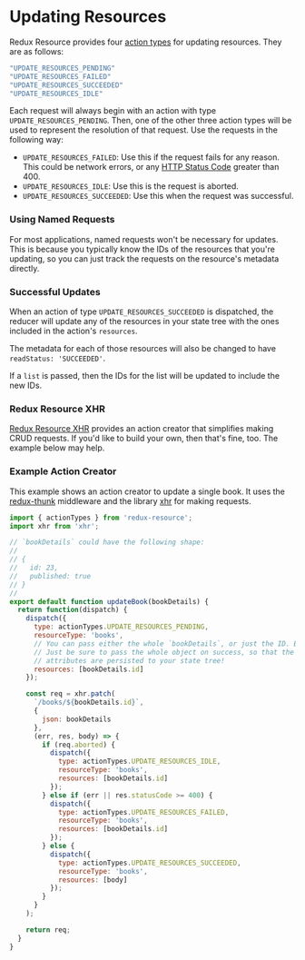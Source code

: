 # Updating Resources

Redux Resource provides four [action types](./faq/action-types.md) for
updating resources. They are as follows:

```js
"UPDATE_RESOURCES_PENDING"
"UPDATE_RESOURCES_FAILED"
"UPDATE_RESOURCES_SUCCEEDED"
"UPDATE_RESOURCES_IDLE"
```

Each request will always begin with an action with type
`UPDATE_RESOURCES_PENDING`. Then, one of the other three action types will be
used to represent the resolution of that request. Use the requests in the
following way:

- `UPDATE_RESOURCES_FAILED`: Use this if the request fails for any reason. This
  could be network errors, or any
  [HTTP Status Code](https://en.wikipedia.org/wiki/List_of_HTTP_status_codes)
  greater than 400.
- `UPDATE_RESOURCES_IDLE`: Use this is the request is aborted.
- `UPDATE_RESOURCES_SUCCEEDED`: Use this when the request was successful.

### Using Named Requests

For most applications, named requests won't be necessary for updates. This is because
you typically know the IDs of the resources that you're updating, so you can
just track the requests on the resource's metadata directly.

### Successful Updates

When an action of type `UPDATE_RESOURCES_SUCCEEDED` is dispatched, the
reducer will update any of the resources in your state tree with the ones
included in the action's `resources`.

The metadata for each of those resources will also be changed to have
`readStatus: 'SUCCEEDED'`.

If a `list` is passed, then the IDs for the list will be updated to include
the new IDs.

### Redux Resource XHR

[Redux Resource XHR](/docs/extras/redux-resource-xhr.md) 
provides an action creator that simplifies making CRUD requests. If you'd like to
build your own, then that's fine, too. The example below may help.

### Example Action Creator

This example shows an action creator to update a single book. It uses the
[redux-thunk](https://github.com/gaearon/redux-thunk) middleware and the
library [xhr](https://github.com/naugtur/xhr) for making requests.

```js
import { actionTypes } from 'redux-resource';
import xhr from 'xhr';

// `bookDetails` could have the following shape:
//
// {
//   id: 23,
//   published: true
// }
//
export default function updateBook(bookDetails) {
  return function(dispatch) {
    dispatch({
      type: actionTypes.UPDATE_RESOURCES_PENDING,
      resourceType: 'books',
      // You can pass either the whole `bookDetails`, or just the ID. Both work.
      // Just be sure to pass the whole object on success, so that the updated
      // attributes are persisted to your state tree!
      resources: [bookDetails.id]
    });

    const req = xhr.patch(
      `/books/${bookDetails.id}`,
      {
        json: bookDetails
      },
      (err, res, body) => {
        if (req.aborted) {
          dispatch({
            type: actionTypes.UPDATE_RESOURCES_IDLE,
            resourceType: 'books',
            resources: [bookDetails.id]
          });
        } else if (err || res.statusCode >= 400) {
          dispatch({
            type: actionTypes.UPDATE_RESOURCES_FAILED,
            resourceType: 'books',
            resources: [bookDetails.id]
          });
        } else {
          dispatch({
            type: actionTypes.UPDATE_RESOURCES_SUCCEEDED,
            resourceType: 'books',
            resources: [body]
          });
        }
      }
    );

    return req;
  }
}
```
